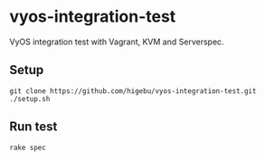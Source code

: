 # vyos-integration-test

VyOS integration test with Vagrant, KVM and Serverspec.

## Setup

```
git clone https://github.com/higebu/vyos-integration-test.git
./setup.sh
```

## Run test

```
rake spec
```
